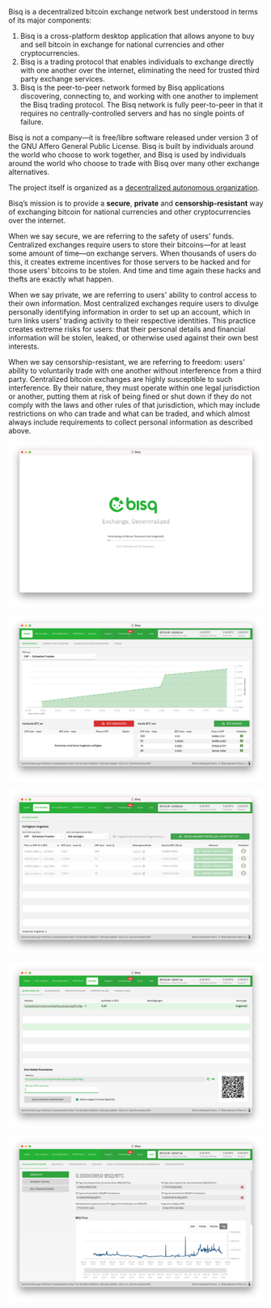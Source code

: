 Bisq is a decentralized bitcoin exchange network best understood in terms of its major components:

1. Bisq is a cross-platform desktop application that allows anyone to buy and sell bitcoin in exchange for national currencies and other cryptocurrencies.
2. Bisq is a trading protocol that enables individuals to exchange directly with one another over the internet, eliminating the need for trusted third party exchange services.
3. Bisq is the peer-to-peer network formed by Bisq applications discovering, connecting to, and working with one another to implement the Bisq trading protocol. The Bisq network is fully peer-to-peer in that it requires no centrally-controlled servers and has no single points of failure.

Bisq is not a company—it is free/libre software released under version 3 of the GNU Affero General Public License. Bisq is built by individuals around the world who choose to work together, and Bisq is used by individuals around the world who choose to trade with Bisq over many other exchange alternatives.

The project itself is organized as a [decentralized autonomous organization](https://bisq.wiki/Decentralized_autonomous_organization).

Bisq’s mission is to provide a **secure**, **private** and **censorship-resistant** way of exchanging bitcoin for national currencies and other cryptocurrencies over the internet.

When we say secure, we are referring to the safety of users' funds. Centralized exchanges require users to store their bitcoins—​for at least some amount of time—​on exchange servers. When thousands of users do this, it creates extreme incentives for those servers to be hacked and for those users' bitcoins to be stolen. And time and time again these hacks and thefts are exactly what happen.

When we say private, we are referring to users' ability to control access to their own information. Most centralized exchanges require users to divulge personally identifying information in order to set up an account, which in turn links users' trading activity to their respective identities. This practice creates extreme risks for users: that their personal details and financial information will be stolen, leaked, or otherwise used against their own best interests.

When we say censorship-resistant, we are referring to freedom: users' ability to voluntarily trade with one another without interference from a third party. Centralized bitcoin exchanges are highly susceptible to such interference. By their nature, they must operate within one legal jurisdiction or another, putting them at risk of being fined or shut down if they do not comply with the laws and other rules of that jurisdiction, which may include restrictions on who can trade and what can be traded, and which almost always include requirements to collect personal information as described above.

[![Screen 1](screen1.png)]()

[![Screen 2](screen2.png)]()

[![Screen 2](screen3.png)]()

[![Screen 2](screen4.png)]()

[![Screen 2](screen5.png)]()